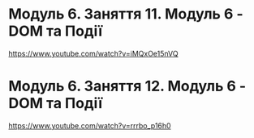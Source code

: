 # Модуль 6. Заняття 11. Модуль 6 - DOM та Події

https://www.youtube.com/watch?v=iMQxOe15nVQ

# Модуль 6. Заняття 12. Модуль 6 - DOM та Події

https://www.youtube.com/watch?v=rrrbo_p16h0
